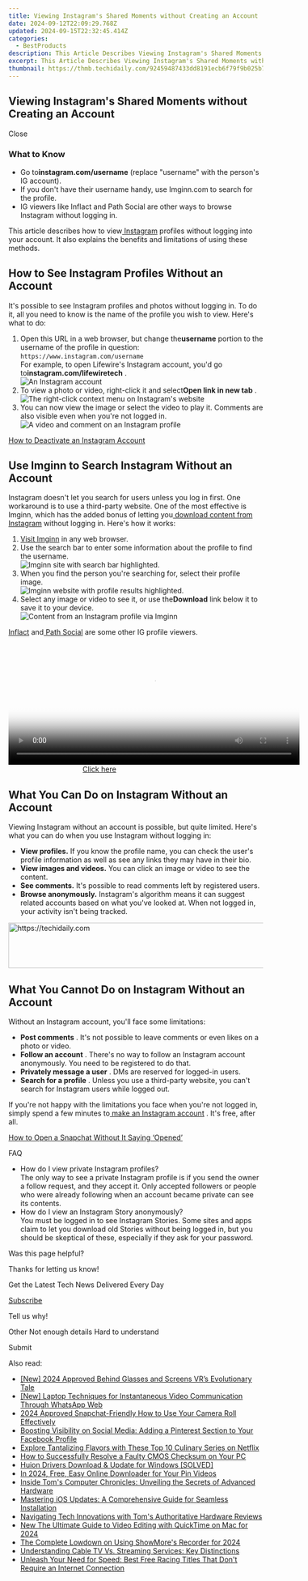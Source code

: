 ```yaml
---
title: Viewing Instagram's Shared Moments without Creating an Account
date: 2024-09-12T22:09:29.768Z
updated: 2024-09-15T22:32:45.414Z
categories:
  - BestProducts
description: This Article Describes Viewing Instagram's Shared Moments without Creating an Account
excerpt: This Article Describes Viewing Instagram's Shared Moments without Creating an Account
thumbnail: https://thmb.techidaily.com/92459487433dd8191ecb6f79f9b025b7d93038fc1418a5a54e50bbd98af412de.jpg
---
```


## Viewing Instagram's Shared Moments without Creating an Account

Close 

###  What to Know

* Go to**instagram.com/username** (replace "username" with the person's IG account).
* If you don't have their username handy, use Imginn.com to search for the profile.
* IG viewers like Inflact and Path Social are other ways to browse Instagram without logging in.

 This article describes how to view[ Instagram](https://www.lifewire.com/what-is-instagram-3486316) profiles without logging into your account. It also explains the benefits and limitations of using these methods.  

##  How to See Instagram Profiles Without an Account 

 It's possible to see Instagram profiles and photos without logging in. To do it, all you need to know is the name of the profile you wish to view. Here's what to do:  

1. Open this URL in a web browser, but change the**username** portion to the username of the profile in question:  
 `https://www.instagram.com/username`  
 For example, to open Lifewire's Instagram account, you'd go to**instagram.com/lifewiretech** .  
![An Instagram account](https://www.lifewire.com/thmb/yVzinuQl415gQHjjHEefLwL-S9E=/1500x0/filters:no_upscale():max_bytes(150000):strip_icc():format(webp)/instagram-lifewiretech-4a2544ede7964e90b177e17f3f516ba5.png)
2. To view a photo or video, right-click it and select**Open link in new tab** .  
![The right-click context menu on Instagram's website](https://www.lifewire.com/thmb/sBQqrpUjPbkRGvIUvaQ6hZuntZQ=/1500x0/filters:no_upscale():max_bytes(150000):strip_icc():format(webp)/open-link-new-tab-instagram-5807b0a4e301416faade33130d1990ec.png)
3. You can now view the image or select the video to play it. Comments are also visible even when you're not logged in.  
![A video and comment on an Instagram profile](https://www.lifewire.com/thmb/zNeoRoYbhj8f1s9XAm0Q5TqGd3M=/1500x0/filters:no_upscale():max_bytes(150000):strip_icc():format(webp)/instagram-video-431e20f21eef4f349e7d5d9acda24135.png)

[  How to Deactivate an Instagram Account ](https://www.lifewire.com/deactivate-instagram-account-8572140) 

##  Use Imginn to Search Instagram Without an Account 

 Instagram doesn't let you search for users unless you log in first. One workaround is to use a third-party website. One of the most effective is Imginn, which has the added bonus of letting you[ download content from Instagram](https://www.lifewire.com/save-instagram-photos-4125398) without logging in. Here's how it works:  

1. [ Visit Imginn](https://imginn.com/) in any web browser.
2. Use the search bar to enter some information about the profile to find the username.  
![Imginn site with search bar highlighted.](https://www.lifewire.com/thmb/enadDuUQsnb74ccTvzAahBQmdAQ=/1500x0/filters:no_upscale():max_bytes(150000):strip_icc():format(webp)/how-to-view-instagram-without-an-account-52714165-2235f8321fd74dc8b1e449cf2c31d1dc.jpg)
3. When you find the person you're searching for, select their profile image.  
![Imginn website with profile results highlighted.](https://www.lifewire.com/thmb/4DxEUkB8O_UpQb-7V5RxkgrQufM=/1500x0/filters:no_upscale():max_bytes(150000):strip_icc():format(webp)/how-to-view-instagram-without-an-account-52714166-a55476e659f04f4b92a095740a593e3a.jpg)
4. Select any image or video to see it, or use the**Download** link below it to save it to your device.  
![Content from an Instagram profile via Imginn](https://www.lifewire.com/thmb/dd9FRydAD4vDUJnTYVtOCkzqjxE=/1500x0/filters:no_upscale():max_bytes(150000):strip_icc():format(webp)/imginn-instagram-account-d6609954e76b4c809f313dca4290a2f6.png)

[ Inflact](https://inflact.com/profiles/instagram-viewer/) and[ Path Social](https://www.pathsocial.com/free-instagram-tools/web-viewer-for-instagram/) are some other IG profile viewers.

<!-- affiliate ads begin -->
<span id="1983473">
					<video width="576" height="240" style="cursor:pointer"
           poster="//a.impactradius-go.com/display-clicktoplayimage/1983473.png"
           onclick="if(!this.playClicked){this.play();this.setAttribute('controls',true);this.playClicked=true;}">
	   <source src="//a.impactradius-go.com/display-ad/22993-1983473">
	   <img src="//a.impactradius-go.com/display-clicktoplayimage/1983473.png" style="border: none; height: 100%; width: 100%; object-fit: contain">
	</video>
	<div style="width:360px;text-align:center"><a href="javascript:window.open(decodeURIComponent('https%3A%2F%2Fhomestyler.sjv.io%2Fc%2F5597632%2F1983473%2F22993'), '_blank');void(0);">Click here</a></div>
</span>
<img height="0" width="0" src="https://imp.pxf.io/i/5597632/1983473/22993" style="position:absolute;visibility:hidden;" border="0" />
<!-- affiliate ads end -->

##  What You Can Do on Instagram Without an Account 

 Viewing Instagram without an account is possible, but quite limited. Here's what you can do when you use Instagram without logging in:  

* **View profiles.** If you know the profile name, you can check the user's profile information as well as see any links they may have in their bio.
* **View images and videos.** You can click an image or video to see the content.
* **See comments.** It's possible to read comments left by registered users.
* **Browse anonymously.** Instagram's algorithm means it can suggest related accounts based on what you've looked at. When not logged in, your activity isn't being tracked.

<!-- affiliate ads begin -->
<a href="https://ephamedtechinc.pxf.io/c/5597632/2120863/26400?prodsku=Mercury" target="_top" id="2120863">
  <img src="//a.impactradius-go.com/display-ad/26400-2120863" border="0" alt="https://techidaily.com" width="728" height="90"/>
</a>
<img height="0" width="0" src="https://ephamedtechinc.pxf.io/i/5597632/2120863/26400?prodsku=Mercury" style="position:absolute;visibility:hidden;" border="0" />
<!-- affiliate ads end -->

##  What You Cannot Do on Instagram Without an Account 

 Without an Instagram account, you'll face some limitations:  

* **Post comments** . It's not possible to leave comments or even likes on a photo or video.
* **Follow an account** . There's no way to follow an Instagram account anonymously. You need to be registered to do that.
* **Privately message a user** . DMs are reserved for logged-in users.
* **Search for a profile** . Unless you use a third-party website, you can't search for Instagram users while logged out.

 If you're not happy with the limitations you face when you're not logged in, simply spend a few minutes to[ make an Instagram account](https://www.lifewire.com/how-to-use-instagram-3485864) . It's free, after all.

[  How to Open a Snapchat Without It Saying ‘Opened’ ](https://www.lifewire.com/how-to-open-a-snapchat-without-it-saying-opened-4693075) 

 FAQ

* How do I view private Instagram profiles?  
 The only way to see a private Instagram profile is if you send the owner a follow request, and they accept it. Only accepted followers or people who were already following when an account became private can see its contents.
* How do I view an Instagram Story anonymously?  
 You must be logged in to see Instagram Stories. Some sites and apps claim to let you download old Stories without being logged in, but you should be skeptical of these, especially if they ask for your password.

Was this page helpful?

Thanks for letting us know!

 Get the Latest Tech News Delivered Every Day

[ Subscribe ](https://www.lifewire.com/#) 

Tell us why!

 Other  Not enough details  Hard to understand 

 Submit 

<ins class="adsbygoogle"
     style="display:block"
     data-ad-format="autorelaxed"
     data-ad-client="ca-pub-7571918770474297"
     data-ad-slot="1223367746"></ins>

<ins class="adsbygoogle"
     style="display:block"
     data-ad-client="ca-pub-7571918770474297"
     data-ad-slot="8358498916"
     data-ad-format="auto"
     data-full-width-responsive="true"></ins>

<span class="atpl-alsoreadstyle">Also read:</span>
<div><ul>
<li><a href="https://fox-hovers.techidaily.com/new-2024-approved-behind-glasses-and-screens-vrs-evolutionary-tale/"><u>[New] 2024 Approved Behind Glasses and Screens VR’s Evolutionary Tale</u></a></li>
<li><a href="https://screen-capture.techidaily.com/new-laptop-techniques-for-instantaneous-video-communication-through-whatsapp-web/"><u>[New] Laptop Techniques for Instantaneous Video Communication Through WhatsApp Web</u></a></li>
<li><a href="https://snapchat-videos.techidaily.com/2024-approved-snapchat-friendly-how-to-use-your-camera-roll-effectively/"><u>2024 Approved Snapchat-Friendly How to Use Your Camera Roll Effectively</u></a></li>
<li><a href="https://tech-recovery.techidaily.com/boosting-visibility-on-social-media-adding-a-pinterest-section-to-your-facebook-profile/"><u>Boosting Visibility on Social Media: Adding a Pinterest Section to Your Facebook Profile</u></a></li>
<li><a href="https://tech-recovery.techidaily.com/explore-tantalizing-flavors-with-these-top-10-culinary-series-on-netflix/"><u>Explore Tantalizing Flavors with These Top 10 Culinary Series on Netflix</u></a></li>
<li><a href="https://tech-recovery.techidaily.com/how-to-successfully-resolve-a-faulty-cmos-checksum-on-your-pc/"><u>How to Successfully Resolve a Faulty CMOS Checksum on Your PC</u></a></li>
<li><a href="https://win-amazing.techidaily.com/huion-drivers-download-and-update-for-windows-solved/"><u>Huion Drivers Download & Update for Windows [SOLVED]</u></a></li>
<li><a href="https://some-techniques.techidaily.com/in-2024-free-easy-online-downloader-for-your-pin-videos/"><u>In 2024, Free, Easy Online Downloader for Your Pin Videos</u></a></li>
<li><a href="https://ai-video-tools.techidaily.com/inside-toms-computer-chronicles-unveiling-the-secrets-of-advanced-hardware/"><u>Inside Tom's Computer Chronicles: Unveiling the Secrets of Advanced Hardware</u></a></li>
<li><a href="https://tech-recovery.techidaily.com/mastering-ios-updates-a-comprehensive-guide-for-seamless-installation/"><u>Mastering iOS Updates: A Comprehensive Guide for Seamless Installation</u></a></li>
<li><a href="https://hardware-reviews.techidaily.com/navigating-tech-innovations-with-toms-authoritative-hardware-reviews/"><u>Navigating Tech Innovations with Tom's Authoritative Hardware Reviews</u></a></li>
<li><a href="https://smart-video-editing.techidaily.com/new-the-ultimate-guide-to-video-editing-with-quicktime-on-mac-for-2024/"><u>New The Ultimate Guide to Video Editing with QuickTime on Mac for 2024</u></a></li>
<li><a href="https://desktop-recording.techidaily.com/the-complete-lowdown-on-using-showmores-recorder-for-2024/"><u>The Complete Lowdown on Using ShowMore's Recorder for 2024</u></a></li>
<li><a href="https://tech-recovery.techidaily.com/understanding-cable-tv-vs-streaming-services-key-distinctions/"><u>Understanding Cable TV Vs. Streaming Services: Key Distinctions</u></a></li>
<li><a href="https://tech-recovery.techidaily.com/unleash-your-need-for-speed-best-free-racing-titles-that-dont-require-an-internet-connection/"><u>Unleash Your Need for Speed: Best Free Racing Titles That Don't Require an Internet Connection</u></a></li>
</ul></div>

